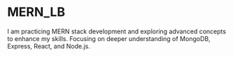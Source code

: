 # MERN_LB
I am practicing MERN stack development and exploring advanced concepts to enhance my skills. Focusing on deeper understanding of MongoDB, Express, React, and Node.js.
